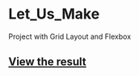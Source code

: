 # Let_Us_Make
Project with Grid Layout and Flexbox

## [View the result](https://grant-inna.github.io/Let_Us_Make/)

